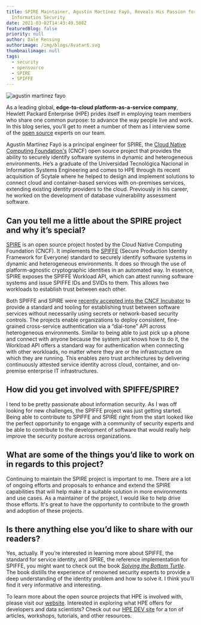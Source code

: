 ```yaml
---
title: SPIRE Maintainer, Agustín Martínez Fayó, Reveals His Passion for
  Information Security
date: 2021-03-02T14:43:49.508Z
featuredBlog: false
priority: null
author: Dale Rensing
authorimage: /img/blogs/Avatar6.svg
thumbnailimage: null
tags:
  - security
  - opensource
  - SPIRE
  - SPIFFE
---
```

![agustin martinez fayo](https://hpe-developer-portal.s3.amazonaws.com/uploads/media/2020/12/agustin-martinez-fayo-1614696396460.PNG)

As a leading global, **edge-to-cloud platform-as-a-service company**, Hewlett Packard Enterprise (HPE) prides itself in employing team members who share one common purpose: to advance the way people live and work. In this blog series, you’ll get to meet a number of them as I interview some of the [open source](https://www.hpe.com/us/en/open-source.html) experts on our team.

Agustín Martínez Fayó is a principal engineer for SPIRE, the [Cloud Native Computing Foundation's](https://www.cncf.io/) (CNCF) open source project that provides the ability to securely identify software systems in dynamic and heterogeneous environments. He’s a graduate of the Universidad Tecnológica Nacional in Information Systems Engineering and comes to HPE through its recent acquisition of Scytale where he helped to design and implement solutions to connect cloud and container-based services with on-premises services, extending existing identity providers to the cloud. Previously in his career, he worked on the development of database vulnerability assessment software.

## Can you tell me a little about the SPIRE project and why it’s special?   
[SPIRE](https://www.hpe.com/us/en/software/spiffe-spire-open-source.html#:~:text=SPIRE%20is%20an%20open%2Dsource,a%20wide%20variety%20of%20environments.&text=The%20open%2Dsource%20SPIFFE%20and,between%20multiple%20clouds%20and%20clusters.) is an open source project hosted by the Cloud Native Computing Foundation (CNCF). It implements the [SPIFFE](https://spiffe.io/) (Secure Production Identity Framework for Everyone) standard to securely identify software systems in dynamic and heterogeneous environments. It does so through the use of platform-agnostic cryptographic identities in an automated way. In essence, SPIRE exposes the SPIFFE Workload API, which can attest running software systems and issue SPIFFE IDs and SVIDs to them. This allows two workloads to establish trust between each other.


Both SPIFFE and SPIRE were [recently accepted into the CNCF Incubator](https://www.infoq.com/news/2020/06/spire-identity-framework/) to provide a standard and tooling for establishing trust between software services without necessarily using secrets or network-based security controls. The projects enable organizations to deploy consistent, fine-grained cross-service authentication via a “dial-tone” API across heterogeneous environments. Similar to being able to just pick up a phone and connect with anyone because the system just knows how to do it, the Workload API offers a standard way for authentication when connecting with other workloads, no matter where they are or the infrastructure on which they are running. This enables zero trust architectures by delivering continuously attested service identity across cloud, container, and on-premise enterprise IT infrastructures.

## How did you get involved with SPIFFE/SPIRE?
I tend to be pretty passionate about information security. As I was off looking for new challenges, the SPIFFE project was just getting started. Being able to contribute to SPIFFE and SPIRE right from the start looked like the perfect opportunity to engage with a community of security experts and be able to contribute to the development of software that would really help improve the security posture across organizations.

## What are some of the things you’d like to work on in regards to this project?
Continuing to maintain the SPIRE project is important to me. There are a lot of ongoing efforts and proposals to enhance and extend the SPIRE capabilities that will help make it a suitable solution in more environments and use cases. As a maintainer of the project, I would like to help drive those efforts. It's great to have the opportunity to contribute to the growth and adoption of these projects.

## Is there anything else you’d like to share with our readers? 
Yes, actually. If you’re interested in learning more about SPIFFE, the standard for service identity, and SPIRE, the reference implementation for SPIFFE, you might want to check out the book [*Solving the Bottom Turtle*](https://spiffe.io/book/). The book distills the experience of renowned security experts to provide a deep understanding of the identity problem and how to solve it. I think you’ll find it very informative and interesting.


To learn more about the open source projects that HPE is involved with, please visit our [website](https://www.hpe.com/us/en/open-source.html). Interested in exploring what HPE offers for developers and data scientists? Check out our [HPE DEV site](https://developer.hpe.com/) for a ton of articles, workshops, tutorials, and other resources.

